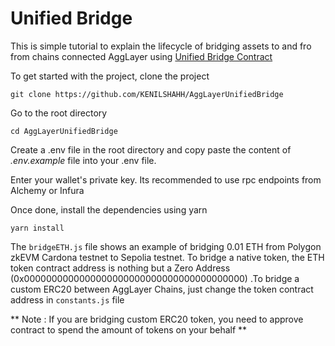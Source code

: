 # Unified Bridge

This is simple tutorial to explain the lifecycle of bridging assets to and fro from chains connected AggLayer using [Unified Bridge Contract](https://github.com/0xPolygonHermez/zkevm-contracts/blob/main/contracts/v2/PolygonZkEVMBridgeV2.sol)

To get started with the project, clone the project 

```git clone https://github.com/KENILSHAHH/AggLayerUnifiedBridge ```

Go to the root directory

```cd AggLayerUnifiedBridge```

Create a .env file in the root directory and copy paste the content of *.env.example* file into your .env file. 

Enter your wallet's private key. Its recommended to use rpc endpoints from Alchemy or Infura

Once done, install the dependencies using yarn

```yarn install```

The `bridgeETH.js` file shows an example of bridging 0.01 ETH from Polygon zkEVM Cardona testnet to Sepolia testnet. To bridge a native token, the ETH token contract address is nothing but a Zero Address (0x0000000000000000000000000000000000000000) .To bridge a custom ERC20 between AggLayer Chains, just change the token contract address in `constants.js` file 

** Note : If you are bridging custom ERC20 token, you need to approve contract to spend the amount of tokens on your behalf **

 
